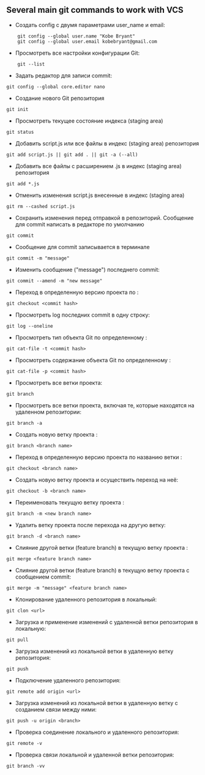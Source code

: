 ## Several main git commands to work with VCS
* Создать config c двумя параметрами user_name и email:
```
    git config --global user.name "Kobe Bryant"
    git config --global user.email kobebryant@gmail.com
```
* Просмотреть все настройки конфигурации Git:
```
    git --list
```
* Задать редактор для записи commit:
```
git config --global core.editor nano
```
* Создание нового Git репозитория
```
git init
```
* Просмотреть текущее состояние индекса (staging area)
```
git status
```
* Добавить script.js или все файлы в индекс (staging area) репозитория
```
git add script.js || git add . || git -a (--all)
```
* Добавить все файлы с расширением .js в индекс (staging area) репозитория
```
git add *.js
```
* Отменить изменения script.js внесенные в индекс (staging area)
```
git rm --cashed script.js
```
* Сохранить изменения перед отправкой в репозиторий. Сообщение для commit написать в редакторе по умолчанию
```
git commit
```
* Сообщение для commit записывается в терминале
```
git commit -m "message"
```
* Изменить сообщение ("message") последнего commit:
``` 
git commit --amend -m "new message"
```  
* Переход в определенную версию проекта по <commit hash>:
```
git checkout <commit hash>
```
* Просмотреть log последних commit в одну строку:
```
git log --oneline
```
* Просмотреть тип объекта Git по определенному <commit hash>:
```
git cat-file -t <commit hash>
```
* Просмотреть содержание объекта Git по определенному <commit hash>:
```
git cat-file -p <commit hash>
```
* Просмотреть все ветки проекта:
```
git branch
```
* Просмотреть все ветки проекта, включая те, которые находятся на удаленном репозитории:
```
git branch -a
```
* Создать новую ветку проекта <branch name>:
```
git branch <branch name>
```
* Переход в определенную версию проекта по названию ветки <branch name>:
```
git checkout <branch name>
```
* Создать новую ветку проекта <branch name> и осуществить переход на неё:
```
git checkout -b <branch name>
```
* Переименовать текущую ветку проекта <branch name>:
```
git branch -m <new branch name>
```
* Удалить ветку проекта <branch name> после перехода на другую ветку:
```
git branch -d <branch name>
```
* Слияние другой ветки (feature branch) в текущую ветку проекта <receiving branch>:
```
git merge <feature branch name>
```
* Слияние другой ветки (feature branch) в текущую ветку проекта <receiving branch> с сообщением commit:
```
git merge -m "message" <feature branch name>
```
* Клонирование удаленного репозитория в локальный:
```
git clon <url>
```
* Загрузка и применение изменений с удаленной ветки репозитория в локальную:
```
git pull
```
* Загрузка изменений из локальной ветки в удаленную ветку репозитория:
```
git push
```
* Подключение удаленного репозитория:
```
git remote add origin <url>
```
* Загрузка изменений из локальной ветки в удаленную ветку с созданием связи между ними:
```
git push -u origin <branch>
```
* Проверка соединение локального и удаленного репозитория:
```
git remote -v
```
* Проверка связи локальной и удаленной ветки репозитория:
```
git branch -vv
```